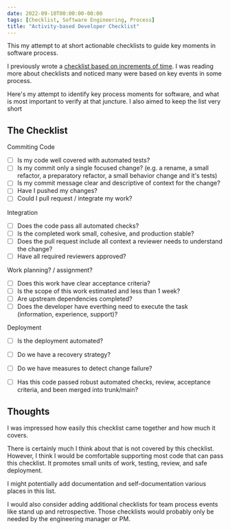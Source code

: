 ```yaml
---
date: 2022-09-10T00:00:00-00:00
tags: [Checklist, Software Engineering, Process]
title: "Activity-based Developer Checklist"
---
```


This my attempt to at short actionable checklists to guide key moments in software process.

I previously wrote a [checklist based on increments of time](../posts/2022-01-21-Development-Cycles-Checklist.md).
I was reading more about checklists and noticed many were based on key events in some process. 

Here's my attempt to identify key process moments for software, and what is most important to verify at that juncture.
I also aimed to keep the list very short

## The Checklist
Commiting Code
  - [ ] Is my code well covered with automated tests?
  - [ ] Is my commit only a single focused change? (e.g. a rename, a small refactor, a preparatory refactor, a small behavior change and it's tests)
  - [ ] Is my commit message clear and descriptive of context for the change?
  - [ ] Have I pushed my changes?
  - [ ] Could I pull request / integrate my work?

Integration
  - [ ] Does the code pass all automated checks?
  - [ ] Is the completed work small, cohesive, and production stable?
  - [ ] Does the pull request include all context a reviewer needs to understand the change?
  - [ ] Have all required reviewers approved?

Work planning? / assignment?
  - [ ] Does this work have clear acceptance criteria?
  - [ ] Is the scope of this work estimated and less than 1 week?
  - [ ] Are upstream dependencies completed?
  - [ ] Does the developer have everthing need to execute the task (information, experience, support)?

Deployment
  - [ ] Is the deployment automated?
  - [ ] Do we have a recovery strategy?
  - [ ] Do we have measures to detect change failure?
  - [ ] Has this code passed robust automated checks, review, acceptance criteria, and been merged into trunk/main?


## Thoughts
I was impressed how easily this checklist came together and how much it covers.

There is certainly much I think about that is not covered by this checklist. 
However, I think I would be comfortable supporting most code that can pass this checklist.
It promotes small units of work, testing, review, and safe deployment.

I might potentially add documentation and self-documentation various places in this list.

I would also consider adding additional checklists for team process events like stand up and retrospective.
Those checklists would probably only be needed by the engineering manager or PM.

<!-- Standup is mostly about proactively identifying issues. It might look Something like this

Standup
  - [ ] Has every developer been able to complete an increment of work in the last day (could be a design doc progress, code commits, recorded measurements, etc)?
  - [ ] Is any work over it's estimate?
  - [ ] Have any unexpected blockers, complexities, or unknowns been discovered that endanger completion of work?
  - [ ] Are any developers feeling unconfident about their work -->